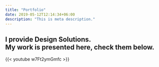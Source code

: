 ```yaml
---
title: "Portfolio"
date: 2019-05-12T12:14:34+06:00
description: "This is meta description."
---
```


## I provide <span class="text-color">Design Solutions.</span> <br>My work is presented here, check them below.

{{< youtube w7Ft2ymGmfc >}}
